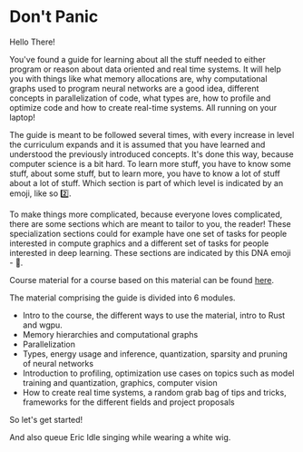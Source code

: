 # Don't Panic
Hello There!

You've found a guide for learning about all the stuff needed to either program or reason about data oriented
and real time systems. It will help you with things like what memory allocations are, why computational graphs
used to program neural networks are a good idea, different concepts in parallelization of code, what types are,
how to profile and optimize code and how to create real-time systems. All running on your laptop!

The guide is meant to be followed several times, with every increase in level the curriculum expands and it is
assumed that you have learned and understood the previously introduced concepts. It's done this way, because
computer science is a bit hard. To learn more stuff, you have to know some stuff, about some stuff, but to learn
more, you have to know a lot of stuff about a lot of stuff.
Which section is part of which level is indicated by an emoji, like so 2️⃣.

To make things more complicated, because everyone loves complicated, there are some sections which are meant to
tailor to you, the reader! These specialization sections could for example have one set of tasks for people
interested in compute graphics and a different set of tasks for people interested in deep learning.
These sections are indicated by this DNA emoji - 🧬.

Course material for a course based on this material can be found
[here](https://absorensen.github.io/real-time-visual-and-machine-learning-systems/).

The material comprising the guide is divided into 6 modules.

* Intro to the course, the different ways to use the material, intro to Rust and wgpu.
* Memory hierarchies and computational graphs
* Parallelization
* Types, energy usage and inference, quantization, sparsity and pruning of neural networks
* Introduction to profiling, optimization use cases on topics such as model
training and quantization, graphics, computer vision
* How to create real time systems, a random grab bag of tips and tricks,
frameworks for the different fields and project proposals

So let's get started!

And also queue Eric Idle singing while wearing a white wig.
